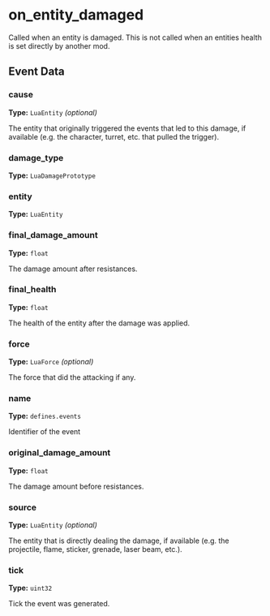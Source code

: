 # on_entity_damaged

Called when an entity is damaged. This is not called when an entities health is set directly by another mod.

## Event Data

### cause

**Type:** `LuaEntity` *(optional)*

The entity that originally triggered the events that led to this damage, if available (e.g. the character, turret, etc. that pulled the trigger).

### damage_type

**Type:** `LuaDamagePrototype`

### entity

**Type:** `LuaEntity`

### final_damage_amount

**Type:** `float`

The damage amount after resistances.

### final_health

**Type:** `float`

The health of the entity after the damage was applied.

### force

**Type:** `LuaForce` *(optional)*

The force that did the attacking if any.

### name

**Type:** `defines.events`

Identifier of the event

### original_damage_amount

**Type:** `float`

The damage amount before resistances.

### source

**Type:** `LuaEntity` *(optional)*

The entity that is directly dealing the damage, if available (e.g. the projectile, flame, sticker, grenade, laser beam, etc.).

### tick

**Type:** `uint32`

Tick the event was generated.

